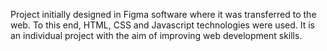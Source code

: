Project initially designed in Figma software where it was transferred to the web. To this end, HTML, CSS and Javascript technologies were used. It is an individual project with the aim of improving web development skills.
